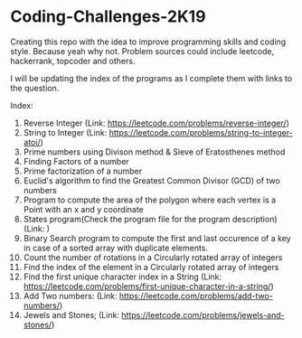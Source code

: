 # Coding-Challenges-2K19
Creating this repo with the idea to improve programming skills and coding style. Because yeah why not. Problem sources could include leetcode, hackerrank, topcoder and others.

I will be updating the index of the programs as I complete them with links to the question.


Index:
1. Reverse Integer (Link: https://leetcode.com/problems/reverse-integer/)
2. String to Integer (Link: https://leetcode.com/problems/string-to-integer-atoi/)
3. Prime numbers using Divison method & Sieve of Eratosthenes method
4. Finding Factors of a number
5. Prime factorization of a number 
6. Euclid's algorithm to find the Greatest Common Divisor (GCD) of two numbers
7. Program to compute the area of the polygon where each vertex is a Point with an x and y coordinate 
8. States program(Check the program file for the program description) (Link: )
9. Binary Search program to compute the first and last occurence of a key in case of a sorted array with duplicate elements.
10. Count the number of rotations in a Circularly rotated array of integers
11. Find the index of the element in a Circularly rotated array of integers
12. Find the first unique character index in a String (Link: https://leetcode.com/problems/first-unique-character-in-a-string/)
13. Add Two numbers: (Link: https://leetcode.com/problems/add-two-numbers/)
14. Jewels and Stones; (Link: https://leetcode.com/problems/jewels-and-stones/) 
